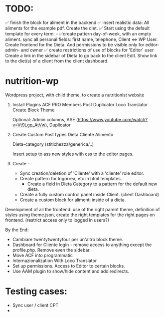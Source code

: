 # TODO:

✅ finish the block for aliment in the backend
✅ insert realistic data: All aliments for the example pdf. Create the diet.
✅ Start using the default template for every term. -
✅create pattern day-of-week, with an empty aliment.
sync all personal fields: first name, telephone, Client <=> WP User.
Create frontend for the Dieta. And permissions to be visible only for editor-admin- and owner
✅ create restrictions of use of blocks for 'Editor' user
Create a link in the sidebar of Dieta to go back to the client Edit.
Show link to the diet(s) of a client from the client dashboard.

# nutrition-wp

Wordpress project, with child theme, to create a nutritionist website

1. Install Plugins
   ACF PRO
   Members
   Post Duplicator
   Loco Translator
   Create Block Theme

   Optional: Admin columns, ASE (https://www.youtube.com/watch?v=Vt9Lgp_AtVw), Duplicator

2. Create Custom Post types
   Dieta
   Cliente
   Alimento

   Dieta-category (stitichezza/generica/..)

   Insert setup to ass new styles with css to the editor pages.

3. Create -
   - Sync creation/deletion of 'Cliente' with a 'cliente' role editor.
   - Create pattern for logorrea, etc in html templates.
     - Create a field in Dieta Category to a pattern for the default new dieta.
   - Create a fully custom control panel inside Client. (client Dashboard)
   - Create a custom block for alimenti inside of a dieta.

Development of all the frontend: use of the right parent theme, definition of styles using theme.json, create the right templates for the right pages on frontend. (restrict access only to logged in users?)

By the End:

- Cambiare twentytwentyfour per un'altro block theme.
- Dashboard for Cliente login - remove access to anything except the profile.php. Remove even the sidebar.
- Move ACF into programmatic
- Internazionalization With Loco Translator
- Set up permissions. Access to Editor to certain blocks.
- Use AAM plugin to show/hide content and add redirects.

# Testing cases:

- Sync user / client CPT
-
